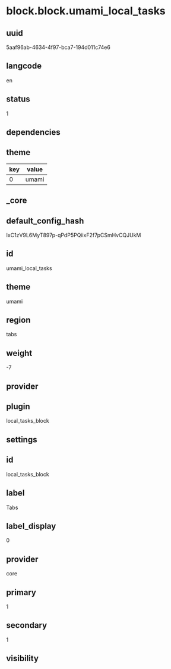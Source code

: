 # block.block.umami_local_tasks

## uuid
5aaf96ab-4634-4f97-bca7-194d011c74e6

## langcode
en

## status
1

## dependencies

## theme
|key|value|
|-|-|
|0|umami|


## _core

## default_config_hash
IxC1zV9L6MyT897p-qPdP5PQiixF2f7pCSmHvCQJUkM

## id
umami_local_tasks

## theme
umami

## region
tabs

## weight
-7

## provider


## plugin
local_tasks_block

## settings

## id
local_tasks_block

## label
Tabs

## label_display
0

## provider
core

## primary
1

## secondary
1

## visibility


